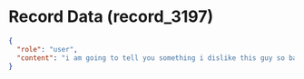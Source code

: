 # Record Data (record_3197)

```json
{
  "role": "user",
  "content": "i am going to tell you something i dislike this guy so badly i kept turning video off for this sake IC when he was on zoom i ahted seeing him on zoom\n"
}
```
